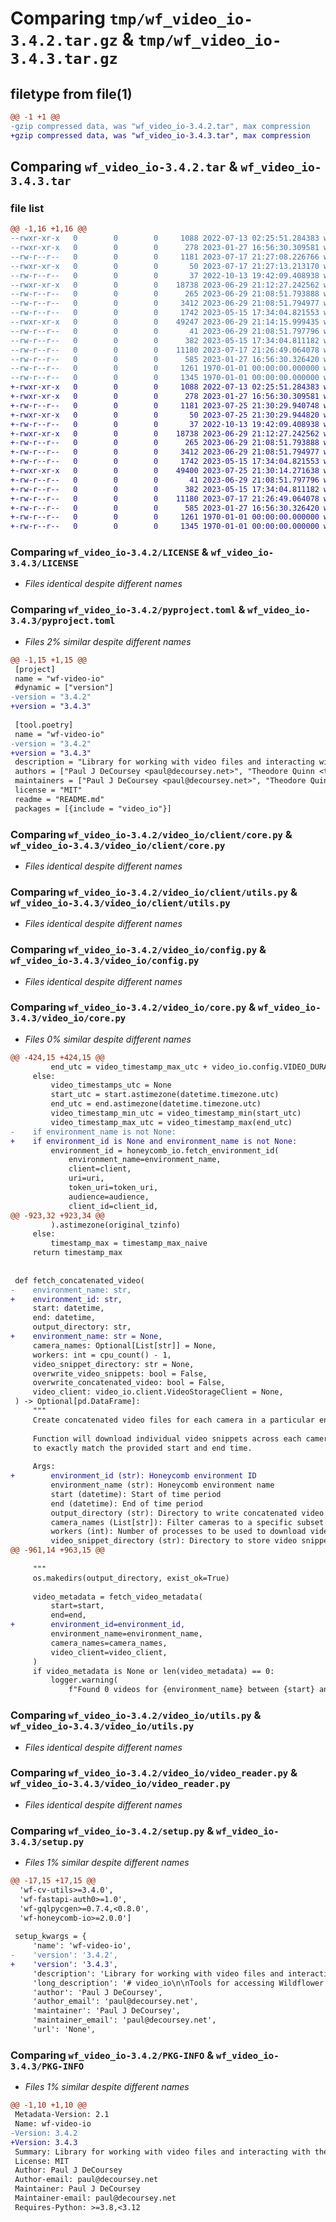 # Comparing `tmp/wf_video_io-3.4.2.tar.gz` & `tmp/wf_video_io-3.4.3.tar.gz`

## filetype from file(1)

```diff
@@ -1 +1 @@
-gzip compressed data, was "wf_video_io-3.4.2.tar", max compression
+gzip compressed data, was "wf_video_io-3.4.3.tar", max compression
```

## Comparing `wf_video_io-3.4.2.tar` & `wf_video_io-3.4.3.tar`

### file list

```diff
@@ -1,16 +1,16 @@
--rwxr-xr-x   0        0        0     1088 2022-07-13 02:25:51.284383 wf_video_io-3.4.2/LICENSE
--rwxr-xr-x   0        0        0      278 2023-01-27 16:56:30.309581 wf_video_io-3.4.2/README.md
--rw-r--r--   0        0        0     1181 2023-07-17 21:27:08.226766 wf_video_io-3.4.2/pyproject.toml
--rwxr-xr-x   0        0        0       50 2023-07-17 21:27:13.213170 wf_video_io-3.4.2/video_io/__init__.py
--rw-r--r--   0        0        0       37 2022-10-13 19:42:09.408938 wf_video_io-3.4.2/video_io/client/__init__.py
--rwxr-xr-x   0        0        0    18738 2023-06-29 21:12:27.242562 wf_video_io-3.4.2/video_io/client/core.py
--rw-r--r--   0        0        0      265 2023-06-29 21:08:51.793888 wf_video_io-3.4.2/video_io/client/errors.py
--rw-r--r--   0        0        0     3412 2023-06-29 21:08:51.794977 wf_video_io-3.4.2/video_io/client/utils.py
--rw-r--r--   0        0        0     1742 2023-05-15 17:34:04.821553 wf_video_io-3.4.2/video_io/config.py
--rwxr-xr-x   0        0        0    49247 2023-06-29 21:14:15.999435 wf_video_io-3.4.2/video_io/core.py
--rw-r--r--   0        0        0       41 2023-06-29 21:08:51.797796 wf_video_io-3.4.2/video_io/errors.py
--rw-r--r--   0        0        0      382 2023-05-15 17:34:04.811182 wf_video_io-3.4.2/video_io/log_retry.py
--rw-r--r--   0        0        0    11180 2023-07-17 21:26:49.064078 wf_video_io-3.4.2/video_io/utils.py
--rw-r--r--   0        0        0      585 2023-01-27 16:56:30.326420 wf_video_io-3.4.2/video_io/video_reader.py
--rw-r--r--   0        0        0     1261 1970-01-01 00:00:00.000000 wf_video_io-3.4.2/setup.py
--rw-r--r--   0        0        0     1345 1970-01-01 00:00:00.000000 wf_video_io-3.4.2/PKG-INFO
+-rwxr-xr-x   0        0        0     1088 2022-07-13 02:25:51.284383 wf_video_io-3.4.3/LICENSE
+-rwxr-xr-x   0        0        0      278 2023-01-27 16:56:30.309581 wf_video_io-3.4.3/README.md
+-rw-r--r--   0        0        0     1181 2023-07-25 21:30:29.940748 wf_video_io-3.4.3/pyproject.toml
+-rwxr-xr-x   0        0        0       50 2023-07-25 21:30:29.944820 wf_video_io-3.4.3/video_io/__init__.py
+-rw-r--r--   0        0        0       37 2022-10-13 19:42:09.408938 wf_video_io-3.4.3/video_io/client/__init__.py
+-rwxr-xr-x   0        0        0    18738 2023-06-29 21:12:27.242562 wf_video_io-3.4.3/video_io/client/core.py
+-rw-r--r--   0        0        0      265 2023-06-29 21:08:51.793888 wf_video_io-3.4.3/video_io/client/errors.py
+-rw-r--r--   0        0        0     3412 2023-06-29 21:08:51.794977 wf_video_io-3.4.3/video_io/client/utils.py
+-rw-r--r--   0        0        0     1742 2023-05-15 17:34:04.821553 wf_video_io-3.4.3/video_io/config.py
+-rwxr-xr-x   0        0        0    49400 2023-07-25 21:30:14.271638 wf_video_io-3.4.3/video_io/core.py
+-rw-r--r--   0        0        0       41 2023-06-29 21:08:51.797796 wf_video_io-3.4.3/video_io/errors.py
+-rw-r--r--   0        0        0      382 2023-05-15 17:34:04.811182 wf_video_io-3.4.3/video_io/log_retry.py
+-rw-r--r--   0        0        0    11180 2023-07-17 21:26:49.064078 wf_video_io-3.4.3/video_io/utils.py
+-rw-r--r--   0        0        0      585 2023-01-27 16:56:30.326420 wf_video_io-3.4.3/video_io/video_reader.py
+-rw-r--r--   0        0        0     1261 1970-01-01 00:00:00.000000 wf_video_io-3.4.3/setup.py
+-rw-r--r--   0        0        0     1345 1970-01-01 00:00:00.000000 wf_video_io-3.4.3/PKG-INFO
```

### Comparing `wf_video_io-3.4.2/LICENSE` & `wf_video_io-3.4.3/LICENSE`

 * *Files identical despite different names*

### Comparing `wf_video_io-3.4.2/pyproject.toml` & `wf_video_io-3.4.3/pyproject.toml`

 * *Files 2% similar despite different names*

```diff
@@ -1,15 +1,15 @@
 [project]
 name = "wf-video-io"
 #dynamic = ["version"]
-version = "3.4.2"
+version = "3.4.3"
 
 [tool.poetry]
 name = "wf-video-io"
-version = "3.4.2"
+version = "3.4.3"
 description = "Library for working with video files and interacting with the wildflower video-service"
 authors = ["Paul J DeCoursey <paul@decoursey.net>", "Theodore Quinn <ted.quinn@wildflowerschools.org>"]
 maintainers = ["Paul J DeCoursey <paul@decoursey.net>", "Theodore Quinn <ted.quinn@wildflowerschools.org>", "Benjamin Jaffe-Talberg <ben.talberg@gmail.com>"]
 license = "MIT"
 readme = "README.md"
 packages = [{include = "video_io"}]
```

### Comparing `wf_video_io-3.4.2/video_io/client/core.py` & `wf_video_io-3.4.3/video_io/client/core.py`

 * *Files identical despite different names*

### Comparing `wf_video_io-3.4.2/video_io/client/utils.py` & `wf_video_io-3.4.3/video_io/client/utils.py`

 * *Files identical despite different names*

### Comparing `wf_video_io-3.4.2/video_io/config.py` & `wf_video_io-3.4.3/video_io/config.py`

 * *Files identical despite different names*

### Comparing `wf_video_io-3.4.2/video_io/core.py` & `wf_video_io-3.4.3/video_io/core.py`

 * *Files 0% similar despite different names*

```diff
@@ -424,15 +424,15 @@
         end_utc = video_timestamp_max_utc + video_io.config.VIDEO_DURATION
     else:
         video_timestamps_utc = None
         start_utc = start.astimezone(datetime.timezone.utc)
         end_utc = end.astimezone(datetime.timezone.utc)
         video_timestamp_min_utc = video_timestamp_min(start_utc)
         video_timestamp_max_utc = video_timestamp_max(end_utc)
-    if environment_name is not None:
+    if environment_id is None and environment_name is not None:
         environment_id = honeycomb_io.fetch_environment_id(
             environment_name=environment_name,
             client=client,
             uri=uri,
             token_uri=token_uri,
             audience=audience,
             client_id=client_id,
@@ -923,32 +923,34 @@
         ).astimezone(original_tzinfo)
     else:
         timestamp_max = timestamp_max_naive
     return timestamp_max
 
 
 def fetch_concatenated_video(
-    environment_name: str,
+    environment_id: str,
     start: datetime,
     end: datetime,
     output_directory: str,
+    environment_name: str = None,
     camera_names: Optional[List[str]] = None,
     workers: int = cpu_count() - 1,
     video_snippet_directory: str = None,
     overwrite_video_snippets: bool = False,
     overwrite_concatenated_video: bool = False,
     video_client: video_io.client.VideoStorageClient = None,
 ) -> Optional[pd.DataFrame]:
     """
     Create concatenated video files for each camera in a particular environment given a provided start and end time.
 
     Function will download individual video snippets across each camera, concatenate those snippets, and trim the videos
     to exactly match the provided start and end time.
 
     Args:
+        environment_id (str): Honeycomb environment ID
         environment_name (str): Honeycomb environment name
         start (datetime): Start of time period
         end (datetime): End of time period
         output_directory (str): Directory to write concatenated video files to. Video file names are written as "{environment_id}_{camera_device_id}_{start.strftime('%m%d%YT%H%M%S%f%z')}_{end.strftime('%m%d%YT%H%M%S%f%z')}.mp4"
         camera_names (List[str]): Filter cameras to a specific subset (default value is None which means to filter and concatenated video will be generated for all cameras)
         workers (int): Number of processes to be used to download video files
         video_snippet_directory (str): Directory to store video snippets. If no directory is provided, videos will be downloaded to the operating systems temp directory and destroyed once the function finishes
@@ -961,14 +963,15 @@
 
     """
     os.makedirs(output_directory, exist_ok=True)
 
     video_metadata = fetch_video_metadata(
         start=start,
         end=end,
+        environment_id=environment_id,
         environment_name=environment_name,
         camera_names=camera_names,
         video_client=video_client,
     )
     if video_metadata is None or len(video_metadata) == 0:
         logger.warning(
             f"Found 0 videos for {environment_name} between {start} and {end}"
```

### Comparing `wf_video_io-3.4.2/video_io/utils.py` & `wf_video_io-3.4.3/video_io/utils.py`

 * *Files identical despite different names*

### Comparing `wf_video_io-3.4.2/video_io/video_reader.py` & `wf_video_io-3.4.3/video_io/video_reader.py`

 * *Files identical despite different names*

### Comparing `wf_video_io-3.4.2/setup.py` & `wf_video_io-3.4.3/setup.py`

 * *Files 1% similar despite different names*

```diff
@@ -17,15 +17,15 @@
  'wf-cv-utils>=3.4.0',
  'wf-fastapi-auth0>=1.0',
  'wf-gqlpycgen>=0.7.4,<0.8.0',
  'wf-honeycomb-io>=2.0.0']
 
 setup_kwargs = {
     'name': 'wf-video-io',
-    'version': '3.4.2',
+    'version': '3.4.3',
     'description': 'Library for working with video files and interacting with the wildflower video-service',
     'long_description': '# video_io\n\nTools for accessing Wildflower video data\n\n## Test\n\nTests are written with *behave* and *pytest*. As of 11/10/2022, *behave* tests are not functional.\n\n__Run pytest tests__\n\n```pytest```\n\n## Task list\n* ~~Add ability to request concatenation of videos~~ (11/7/2022)\n',
     'author': 'Paul J DeCoursey',
     'author_email': 'paul@decoursey.net',
     'maintainer': 'Paul J DeCoursey',
     'maintainer_email': 'paul@decoursey.net',
     'url': 'None',
```

### Comparing `wf_video_io-3.4.2/PKG-INFO` & `wf_video_io-3.4.3/PKG-INFO`

 * *Files 1% similar despite different names*

```diff
@@ -1,10 +1,10 @@
 Metadata-Version: 2.1
 Name: wf-video-io
-Version: 3.4.2
+Version: 3.4.3
 Summary: Library for working with video files and interacting with the wildflower video-service
 License: MIT
 Author: Paul J DeCoursey
 Author-email: paul@decoursey.net
 Maintainer: Paul J DeCoursey
 Maintainer-email: paul@decoursey.net
 Requires-Python: >=3.8,<3.12
```

